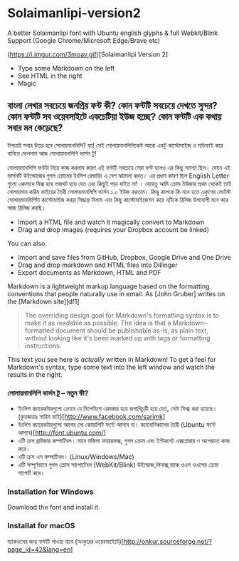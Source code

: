# Solaimanlipi-version2
A better Solaimanlipi font with Ubuntu english glyphs &amp; full Webkit/Blink Support (Google Chrome/Microsoft Edge/Brave etc)

(https://i.imgur.com/3moav.gif)[Solaimanlipi Version 2]

  - Type some Markdown on the left
  - See HTML in the right
  - Magic

## বাংলা লেখার সবচেয়ে জনপ্রিয় ফন্ট কী? কোন ফন্টটি সবচেয়ে দেখতে সুন্দর? কোন ফন্টটি সব ওয়েবসাইটে একচেটিয়া ইউজ হচ্ছে? কোন ফন্টটি এক কথায় সবার মন কেড়েছে?

নিশ্চয়ই সবার উত্তর হবে সোলায়মানলিপি? হ্যা! সেই সোলায়মানলিপিকেই আরো একটু কাস্টোমাইজ ও মডিফাই করে বানিয়ে ফেললাম আজ সোলায়মানলিপি ভার্সন টু!

সোলায়মানলিপি ফন্টটা নিয়ে কাজ করলাম কারণ এই ফন্টটি সবচেয়ে সেরা ফন্ট হলেও এর কিছু সমস্যা ছিল। যেমন এই ভার্সনটি উইন্ডোজের গুগল ক্রোমের ইংলিশ রেন্ডারিং এ বেশ ঝামেলা করত। এর প্রধান কারণ ছিল English Letter গুলো একসাথে মিক্স হয়ে ভজঘট হয়ে যেত এবং কিছুই পড়া যাইত না! । যেহেতু আমি ক্রোম ইউজার প্রথম থেকেই তাই সোলায়মান করিম ভাইয়ের তৈরী সোলায়মানলিপি ভার্সন ১.০ ইউজ করতাম। কিন্তু কালকে কি মনে হতে একুশের লেটেস্ট সোলায়মানলিপিটা কাস্টোমাইজ করার সিদ্ধান্ত নিলাম এবং কিছু কাস্টোমাইজেশন করে এটিকে রিলিজ উপযোগী মনে করে আজ রিলিজ করছি।

  - Import a HTML file and watch it magically convert to Markdown
  - Drag and drop images (requires your Dropbox account be linked)


You can also:
  - Import and save files from GitHub, Dropbox, Google Drive and One Drive
  - Drag and drop markdown and HTML files into Dillinger
  - Export documents as Markdown, HTML and PDF

Markdown is a lightweight markup language based on the formatting conventions that people naturally use in email.  As [John Gruber] writes on the [Markdown site][df1]

> The overriding design goal for Markdown's
> formatting syntax is to make it as readable
> as possible. The idea is that a
> Markdown-formatted document should be
> publishable as-is, as plain text, without
> looking like it's been marked up with tags
> or formatting instructions.

This text you see here is *actually* written in Markdown! To get a feel for Markdown's syntax, type some text into the left window and watch the results in the right.

### সোলায়মানলিপি ভার্সন টু – নতুন কী?

 -  ইংলিশ ক্যারেকটারগুলো ক্রোমে যে মিলেমিশে একাকার হয়ে জগাখিচুড়ী হয়ে যেত, সেটা ফিক্স করা হয়েছে। (কৃতজ্ঞতাঃ সারিম ভাই)[http://www.facebook.com/sarimk]
 - ইংলিশ ক্যারেকটারগুলো আগের লো কোয়ালিটি ফন্টে আসবে না। ক্যানোনিকালের তৈরী (Ubuntu ফন্টে আসবে)[http://font.ubuntu.com/]
 - এটি ক্রস ব্রাউজার কম্পাটিবল। মানে মজিলা ফায়ারফক্স, গুগল ক্রোম এবং ইন্টারনেট এক্সপ্লোরার ও অপেরাতে কাজ করে।
 - এটি ক্রস এস কম্পাটিবল। (Linux/Windows/Mac)
 - এটি সম্পূর্ণভাবে গুগল ক্রোম সাপোর্টেবল (WebKit/Blink) উইন্ডোজ,লিনাক্স,ম্যাক ওএস   ওএসের ক্রোম সাপোর্ট করে।


### Installation for Windows

Download the font and install it.


### Installat for macOS
ম্যাকওসের জন্য ফন্টটি পাওয়া যাবে (অংকুরের ওয়েবসাইেটে)[http://onkur.sourceforge.net/?page_id=42&lang=en]


